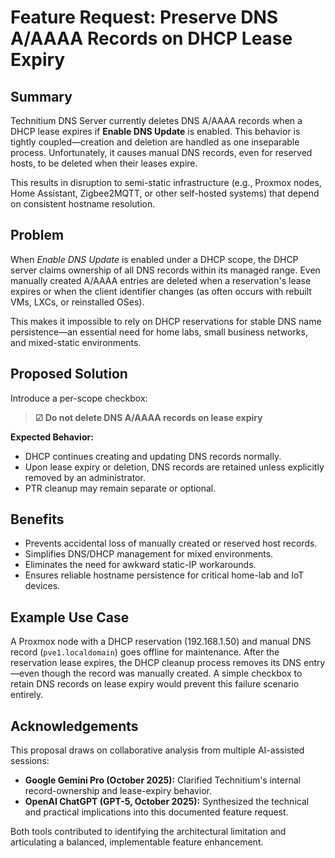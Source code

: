 # Feature Request: Preserve DNS A/AAAA Records on DHCP Lease Expiry

## Summary

Technitium DNS Server currently deletes DNS A/AAAA records when a DHCP lease expires if **Enable DNS Update** is enabled. This behavior is tightly coupled—creation and deletion are handled as one inseparable process. Unfortunately, it causes manual DNS records, even for reserved hosts, to be deleted when their leases expire.

This results in disruption to semi-static infrastructure (e.g., Proxmox nodes, Home Assistant, Zigbee2MQTT, or other self-hosted systems) that depend on consistent hostname resolution.

## Problem

When *Enable DNS Update* is enabled under a DHCP scope, the DHCP server claims ownership of all DNS records within its managed range. Even manually created A/AAAA entries are deleted when a reservation's lease expires or when the client identifier changes (as often occurs with rebuilt VMs, LXCs, or reinstalled OSes).

This makes it impossible to rely on DHCP reservations for stable DNS name persistence—an essential need for home labs, small business networks, and mixed-static environments.

## Proposed Solution

Introduce a per-scope checkbox:

> **☑ Do not delete DNS A/AAAA records on lease expiry**

**Expected Behavior:**

* DHCP continues creating and updating DNS records normally.
* Upon lease expiry or deletion, DNS records are retained unless explicitly removed by an administrator.
* PTR cleanup may remain separate or optional.

## Benefits

* Prevents accidental loss of manually created or reserved host records.
* Simplifies DNS/DHCP management for mixed environments.
* Eliminates the need for awkward static-IP workarounds.
* Ensures reliable hostname persistence for critical home-lab and IoT devices.

## Example Use Case

A Proxmox node with a DHCP reservation (192.168.1.50) and manual DNS record (`pve1.localdomain`) goes offline for maintenance. After the reservation lease expires, the DHCP cleanup process removes its DNS entry—even though the record was manually created. A simple checkbox to retain DNS records on lease expiry would prevent this failure scenario entirely.

## Acknowledgements

This proposal draws on collaborative analysis from multiple AI-assisted sessions:

* **Google Gemini Pro (October 2025):** Clarified Technitium's internal record-ownership and lease-expiry behavior.
* **OpenAI ChatGPT (GPT-5, October 2025):** Synthesized the technical and practical implications into this documented feature request.

Both tools contributed to identifying the architectural limitation and articulating a balanced, implementable feature enhancement.
